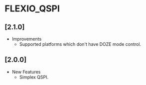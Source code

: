 # FLEXIO_QSPI

## [2.1.0]

- Improvements
  - Supported platforms which don't have DOZE mode control.

## [2.0.0]

- New Features
  - Simplex QSPI.
